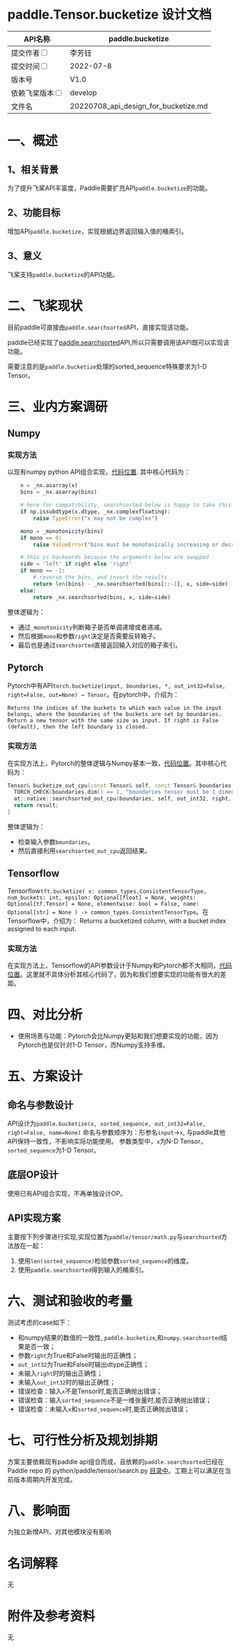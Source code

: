 # paddle.Tensor.bucketize 设计文档

|API名称 | paddle.bucketize | 
|---|---|
|提交作者<input type="checkbox" class="rowselector hidden"> | 李芳钰 | 
|提交时间<input type="checkbox" class="rowselector hidden"> | 2022-07-8 | 
|版本号 | V1.0 | 
|依赖飞桨版本<input type="checkbox" class="rowselector hidden"> | develop | 
|文件名 | 20220708_api_design_for_bucketize.md<br> | 

# 一、概述

## 1、相关背景
为了提升飞桨API丰富度，Paddle需要扩充API`paddle.bucketize`的功能。
## 2、功能目标
增加API`paddle.bucketize`，实现根据边界返回输入值的桶索引。
## 3、意义
飞桨支持`paddle.bucketize`的API功能。

# 二、飞桨现状
目前paddle可直接由`paddle.searchsorted`API，直接实现该功能。

paddle已经实现了[paddle.searchsorted](https://github.com/PaddlePaddle/Paddle/blob/release/2.3/python/paddle/tensor/search.py#L910)API,所以只需要调用该API既可以实现该功能。

需要注意的是`paddle.bucketize`处理的sorted_sequence特殊要求为1-D Tensor。

# 三、业内方案调研
## Numpy 
### 实现方法
以现有numpy python API组合实现，[代码位置](https://github.com/numpy/numpy/blob/v1.23.0/numpy/lib/function_base.py#L5447-L5555).
其中核心代码为：
```Python
    x = _nx.asarray(x)
    bins = _nx.asarray(bins)

    # here for compatibility, searchsorted below is happy to take this
    if np.issubdtype(x.dtype, _nx.complexfloating):
        raise TypeError("x may not be complex")

    mono = _monotonicity(bins)
    if mono == 0:
        raise ValueError("bins must be monotonically increasing or decreasing")

    # this is backwards because the arguments below are swapped
    side = 'left' if right else 'right'
    if mono == -1:
        # reverse the bins, and invert the results
        return len(bins) - _nx.searchsorted(bins[::-1], x, side=side)
    else:
        return _nx.searchsorted(bins, x, side=side)
```
整体逻辑为：

- 通过`_monotonicity`判断箱子是否单调递增或者递减。
- 然后根据`mono`和参数`right`决定是否需要反转箱子。
- 最后也是通过`searchsorted`直接返回输入对应的箱子索引。

## Pytorch
Pytorch中有API`torch.bucketize(input, boundaries, *, out_int32=False, right=False, out=None) → Tensor`。在pytorch中，介绍为：
```
Returns the indices of the buckets to which each value in the input belongs, where the boundaries of the buckets are set by boundaries. Return a new tensor with the same size as input. If right is False (default), then the left boundary is closed. 
```

### 实现方法
在实现方法上，Pytorch的整体逻辑与Numpy基本一致，[代码位置](https://github.com/pytorch/pytorch/blob/master/aten/src/ATen/native/Bucketization.cpp)。其中核心代码为：
```c++
Tensor& bucketize_out_cpu(const Tensor& self, const Tensor& boundaries, bool out_int32, bool right, Tensor& result) {
  TORCH_CHECK(boundaries.dim() == 1, "boundaries tensor must be 1 dimension, but got dim(", boundaries.dim(), ")");
  at::native::searchsorted_out_cpu(boundaries, self, out_int32, right, nullopt, nullopt, result);
  return result;
}
```
整体逻辑为：
- 检查输入参数`boundaries`。
- 然后直接利用`searchsorted_out_cpu`返回结果。

## Tensorflow
Tensorflow`tft.bucketize(
    x: common_types.ConsistentTensorType,
    num_buckets: int,
    epsilon: Optional[float] = None,
    weights: Optional[tf.Tensor] = None,
    elementwise: bool = False,
    name: Optional[str] = None
) -> common_types.ConsistentTensorType`。在Tensorflow中，介绍为：
Returns a bucketized column, with a bucket index assigned to each input.

### 实现方法
在实现方法上，Tensorflow的API参数设计于Numpy和Pytorch都不大相同，[代码位置](https://github.com/tensorflow/transform/blob/v1.9.0/tensorflow_transform/mappers.py#L1690-L1770)。这里就不具体分析其核心代码了，因为和我们想要实现的功能有很大的差距。


# 四、对比分析
- 使用场景与功能：Pytorch会比Numpy更贴和我们想要实现的功能，因为Pytorch也是仅针对1-D Tensor，而Numpy支持多维。

# 五、方案设计
## 命名与参数设计
API设计为`paddle.bucketize(x, sorted_sequence, out_int32=False, right=False, name=None)`
命名与参数顺序为：形参名`input`->`x`,  与paddle其他API保持一致性，不影响实际功能使用。
参数类型中，`x`为N-D Tensor，`sorted_sequence`为1-D Tensor。

## 底层OP设计
使用已有API组合实现，不再单独设计OP。

## API实现方案
主要按下列步骤进行实现,实现位置为`paddle/tensor/math.py`与`searchsorted`方法放在一起：
1. 使用`len(sorted_sequence)`检验参数`sorted_sequence`的维度。
2. 使用`paddle.searchsorted`得到输入的桶索引。


# 六、测试和验收的考量
测试考虑的case如下：

- 和numpy结果的数值的一致性, `paddle.bucketize`,和`numpy.searchsorted`结果是否一致；
- 参数`right`为True和False时输出的正确性；
- `out_int32`为True和False时输出dtype正确性；
- 未输入`right`时的输出正确性；
- 未输入`out_int32`时的输出正确性；
- 错误检查：输入`x`不是Tensor时,能否正确抛出错误；
- 错误检查：输入`sorted_sequence`不是一维张量时,能否正确抛出错误；
- 错误检查：未输入`x`和`sorted_sequence`时,能否正确抛出错误；

# 七、可行性分析及规划排期

方案主要依赖现有paddle api组合而成，且依赖的`paddle.searchsorted`已经在 Paddle repo 的 python/paddle/tensor/search.py [目录中](https://github.com/PaddlePaddle/Paddle/blob/release/2.3/python/paddle/tensor/search.py#L910)。工期上可以满足在当前版本周期内开发完成。

# 八、影响面
为独立新增API，对其他模块没有影响

# 名词解释
无
# 附件及参考资料
无

